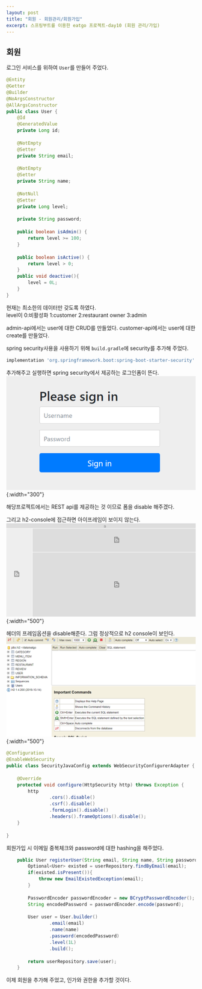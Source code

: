 ```yaml
---
layout: post
title: "회원 - 회원관리/회원가입"
excerpt: 스프링부트를 이용한 eatgo 프로젝트-day10 (회원 관리/가입)
---
```

## 회원

로그인 서비스를 위하여 `User`를 만들어 주었다.

```java
@Entity
@Getter
@Builder
@NoArgsConstructor
@AllArgsConstructor
public class User {
    @Id
    @GeneratedValue
    private Long id;

    @NotEmpty
    @Setter
    private String email;

    @NotEmpty
    @Setter
    private String name;

    @NotNull
    @Setter
    private Long level;

    private String password;

    public boolean isAdmin() {
        return level >= 100;
    }

    public boolean isActive() {
        return level > 0;
    }
    public void deactive(){
        level = 0L;
    }
}
```

현재는 최소한의 데이터만 갖도록 하였다.  
level이 0:비활성화 1:customer 2:restaurant owner 3:admin
 

admin-api에서는 user에 대한 CRUD를 만들었다.
customer-api에서는 user에 대한 create를 만들었다.

spring security사용을 사용하기 위해 `build.gradle`에 security를 추가해 주었다.
```groovy
implementation 'org.springframework.boot:spring-boot-starter-security'
```

추가해주고 실행하면 spring security에서 제공하는 로그인폼이 뜬다.
![security_login](../../images/20200317/security_login.PNG){:width="300"}

해당프로젝트에서는 REST api를 제공하는 것 이므로 폼을 disable 해주겠다.

그리고 h2-console에 접근하면 아이프레임이 보이지 않는다.
![iframe1](../../images/20200317/iframe.PNG){:width="500"}

헤더의 프레임옵션을 disable해준다. 그럼 정상적으로 h2 console이 보인다.
![iframe1](../../images/20200317/frame_disable.PNG){:width="500"}

```java
@Configuration
@EnableWebSecurity
public class SecurityJavaConfig extends WebSecurityConfigurerAdapter {

    @Override
    protected void configure(HttpSecurity http) throws Exception {
        http
                .cors().disable()
                .csrf().disable()
                .formLogin().disable()
                .headers().frameOptions().disable();
    }

}
```

회원가입 시 이메일 중복체크와 password에 대한 hashing을 해주었다.
```java
    public User registerUser(String email, String name, String password){
        Optional<User> existed = userRepository.findByEmail(email);
        if(existed.isPresent()){
            throw new EmailExistedException(email);
        }

        PasswordEncoder passwordEncoder = new BCryptPasswordEncoder();
        String encodedPassword = passwordEncoder.encode(password);

        User user = User.builder()
                .email(email)
                .name(name)
                .password(encodedPassword)
                .level(1L)
                .build();

        return userRepository.save(user);
    }
```

이제 회원을 추가해 주었고, 인가와 권한을 추가할 것이다.